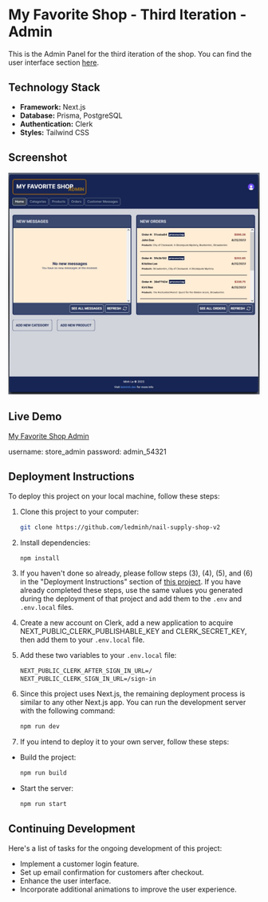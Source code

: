 # My Favorite Shop - Third Iteration - Admin

This is the Admin Panel for the third iteration of the shop. You can find the user interface section [here](https://github.com/ledninh/my-favorite-shop).

## Technology Stack

- **Framework:** Next.js
- **Database:** Prisma, PostgreSQL
- **Authentication:** Clerk
- **Styles:** Tailwind CSS

## Screenshot
![Third Iteration Admin Screenshot](3rd-iteration-admin-screenshot.jpg)


## Live Demo

[My Favorite Shop Admin](https://my-favorite-shop-admin.vercel.app)

username: store_admin
password: admin_54321

## Deployment Instructions

To deploy this project on your local machine, follow these steps:

1. Clone this project to your computer:

   ```sh
   git clone https://github.com/ledminh/nail-supply-shop-v2
   ```

2. Install dependencies:

   ```sh
   npm install
   ```

 3. If you haven't done so already, please follow steps (3), (4), (5), and (6) in the "Deployment Instructions" section of [this project](https://github.com/ledminh/my-favorite-shop). If you have already completed these steps, use the same values you generated during the deployment of that project and add them to the `.env` and `.env.local` files.
    
 5. Create a new account on Clerk, add a new application to acquire NEXT_PUBLIC_CLERK_PUBLISHABLE_KEY and CLERK_SECRET_KEY, then add them to your `.env.local` file.

 6. Add these two variables to your `.env.local` file:

    ```
    NEXT_PUBLIC_CLERK_AFTER_SIGN_IN_URL=/
    NEXT_PUBLIC_CLERK_SIGN_IN_URL=/sign-in
    ```

 7. Since this project uses Next.js, the remaining deployment process is similar to any other Next.js app. You can run the development server with the following command:

      ```sh
      npm run dev
      ```

 8. If you intend to deploy it to your own server, follow these steps:

   - Build the project:

     ```sh
     npm run build
     ```

   - Start the server:

     ```sh
     npm run start
     ```

## Continuing Development

Here's a list of tasks for the ongoing development of this project:

- Implement a customer login feature.
- Set up email confirmation for customers after checkout.
- Enhance the user interface.
- Incorporate additional animations to improve the user experience.
